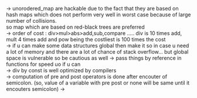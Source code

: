 -> unorodered_map are hackable due to the fact that they are based on hash maps which does not perform very well in worst case because of large number of collisions.\
so map which are based on red-black trees are preferred\
-> order of cost : div>mul>abs>add,sub,compare  ..... div is 10 times add, mult 4 times add and pow being the costliest is 100 times the cost\
-> if u can make some data structures global then make it so in case u need a lot of memory and there are a lot of chance of stack overflow... but global space is vulnerable so be 
cautious as well
-> pass things by reference in functions for speed uo if u can\
-> div by const is well optimized by compilers\
-> computation of pre and post operators is done after encouter of semicolon. (so, value of a variable with pre post or none will be same until it encouters semicolon)
->

